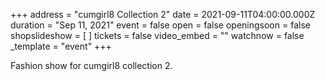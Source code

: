 +++
address = "cumgirl8 Collection 2"
date = 2021-09-11T04:00:00.000Z
duration = "Sep 11, 2021"
event = false
open = false
openingsoon = false
shopslideshow = [ ]
tickets = false
video_embed = ""
watchnow = false
_template = "event"
+++

Fashion show for cumgirl8 collection 2. 
